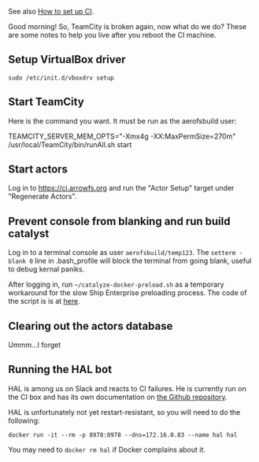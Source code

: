 See also [How to set up CI](setup_ci.html).

Good morning! So, TeamCity is broken again, now what do we do? These are some notes to help you live after you reboot the CI machine.

## Setup VirtualBox driver

    sudo /etc/init.d/vboxdrv setup

## Start TeamCity

Here is the command you want. It must be run as the aerofsbuild user:

TEAMCITY_SERVER_MEM_OPTS="-Xmx4g -XX:MaxPermSize=270m" /usr/local/TeamCity/bin/runAll.sh start

## Start actors

Log in to https://ci.arrowfs.org and run the "Actor Setup" target under "Regenerate Actors".

## Prevent console from blanking and run build catalyst

Log in to a terminal console as user `aerofsbuild/temp123`. The `setterm -blank 0` line
in .bash_profile will block the terminal from going blank, useful to debug kernal paniks.

After logging in, run `~/catalyze-docker-preload.sh` as a temporary workaround for the slow
Ship Enterprise preloading process. The code of the script is is at
[here](https://gist.github.com/weihanwang/152b2607cadd906ad593).

## Clearing out the actors database

Ummm...I forget

## Running the HAL bot

HAL is among us on Slack and reacts to CI failures. He is currently run on the CI box and
has its own documentation on [the Github repository](https://github.com/aerofs/aero.hal#aerohal).

HAL is unfortunately not yet restart-resistant, so you will need to do the following:

    docker run -it --rm -p 8978:8978 --dns=172.16.0.83 --name hal hal

You may need to `docker rm hal` if Docker complains about it.
